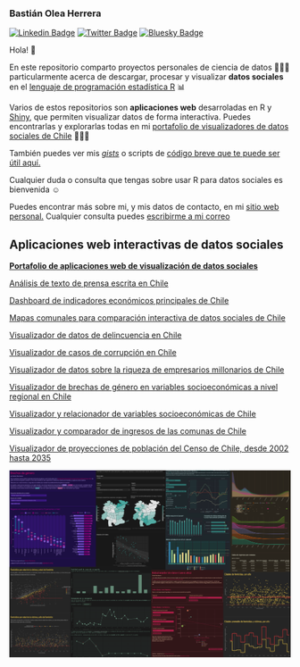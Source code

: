 ### Bastián Olea Herrera

[![Linkedin Badge](https://img.shields.io/badge/-bastianolea-blue?style=flat&logo=Linkedin&logoColor=white&link=https://www.linkedin.com/in/bastianolea/)](https://www.linkedin.com/in/bastianolea/) 
[![Twitter Badge](https://img.shields.io/badge/-bastianolea-grey?style=flat&logo=X&logoColor=white&link=https://x.com/bastimapache)](https://x.com/bastimapache)
[![Bluesky Badge](https://img.shields.io/badge/-bastianolea-grey?style=flat&logo=bluesky&logoColor=white&link=https://bsky.app/profile/bastimapache.bsky.social)](https://bsky.app/profile/bastimapache.bsky.social)

Hola! 🌸

En este repositorio comparto proyectos personales de ciencia de datos 👩🏻‍🔬 particularmente acerca de descargar, procesar y visualizar **datos sociales** en el [lenguaje de programación estadística R](https://www.r-project.org) 📊

Varios de estos repositorios son **aplicaciones web** desarroladas en R y [Shiny](https://shiny.posit.co), que permiten visualizar datos de forma interactiva. Puedes encontrarlas y explorarlas todas en mi [portafolio de visualizadores de datos sociales de Chile](https://bastianolea.github.io/shiny_apps/) 👩🏻‍💻

También puedes ver mis [_gists_](https://gist.github.com/bastianolea) o scripts de [código breve que te puede ser útil aquí.](https://gist.github.com/bastianolea)

Cualquier duda o consulta que tengas sobre usar R para datos sociales es bienvenida ☺️

Puedes encontrar más sobre mi, y mis datos de contacto, en mi [sitio web personal.](https://bastian.olea.biz) Cualquier consulta puedes [escribirme a mi correo](mailto:bastianolea@gmail.com)

## Aplicaciones web interactivas de datos sociales

**[Portafolio de aplicaciones web de visualización de datos sociales](https://bastianolea.github.io/shiny_apps/)**

[Análisis de texto de prensa escrita en Chile](https://bastianoleah.shinyapps.io/prensa_chile/)

[Dashboard de indicadores económicos principales de Chile](https://bastianoleah.shinyapps.io/economia_chile)

[Mapas comunales para comparación interactiva de datos sociales de Chile](https://bastianoleah.shinyapps.io/comparador_mapas_chile)

[Visualizador de datos de delincuencia en Chile](https://bastianoleah.shinyapps.io/delincuencia_chile/)

[Visualizador de casos de corrupción en Chile](https://bastianoleah.shinyapps.io/corrupcion_chile/)

[Visualizador de datos sobre la riqueza de empresarios millonarios de Chile](https://bastianoleah.shinyapps.io/millonarios_chile/)

[Visualizador de brechas de género en variables socioeconómicas a nivel regional en Chile](https://bastianoleah.shinyapps.io/casen_brechas_genero/)

[Visualizador y relacionador de variables socioeconómicas de Chile](https://bastianoleah.shinyapps.io/casen_relacionador/)

[Visualizador y comparador de ingresos de las comunas de Chile](https://bastianoleah.shinyapps.io/casen_comparador_ingresos/)

[Visualizador de proyecciones de población del Censo de Chile, desde 2002 hasta 2035](https://bastianoleah.shinyapps.io/censo_proyecciones/)

[![](pantallazo_2.png)](https://bastianolea.github.io/shiny_apps/)
